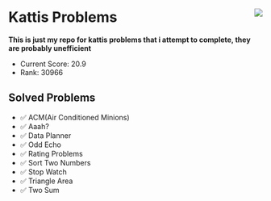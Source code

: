 # Kattis Problems <img align="right" src="https://open.kattis.com/images/kattis/judge.png?7f7dbf=">
**This is just my repo for kattis problems that i attempt to complete, they are probably unefficient**

* Current Score: 20.9
* Rank:         30966

## Solved Problems
* :white_check_mark: ACM(Air Conditioned Minions)
* :white_check_mark: Aaah?
* :white_check_mark: Data Planner
* :white_check_mark: Odd Echo
* :white_check_mark: Rating Problems
* :white_check_mark: Sort Two Numbers
* :white_check_mark: Stop Watch
* :white_check_mark: Triangle Area
* :white_check_mark: Two Sum
